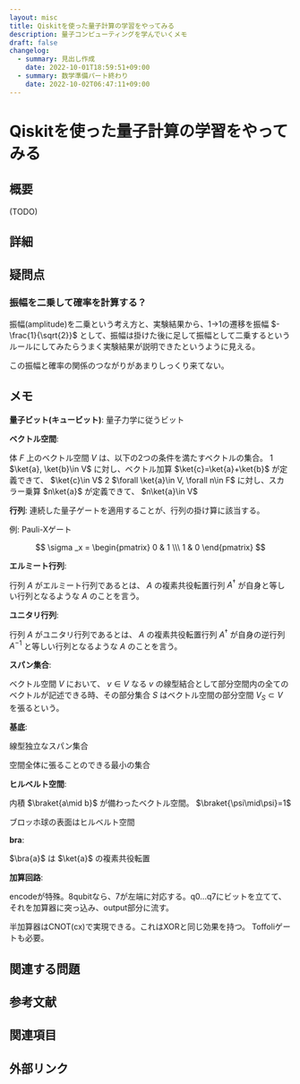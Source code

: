 ```yaml
---
layout: misc
title: Qiskitを使った量子計算の学習をやってみる
description: 量子コンピューティングを学んでいくメモ
draft: false
changelog:
  - summary: 見出し作成
    date: 2022-10-01T18:59:51+09:00
  - summary: 数学準備パート終わり
    date: 2022-10-02T06:47:11+09:00
---
```


# Qiskitを使った量子計算の学習をやってみる

## 概要

(TODO)

## 詳細

## 疑問点

### 振幅を二乗して確率を計算する？

振幅(amplitude)を二乗という考え方と、実験結果から、1->1の遷移を振幅 $-\frac{1}{\sqrt{2}}$ として、振幅は掛けた後に足して振幅として二乗するというルールにしてみたらうまく実験結果が説明できたというように見える。

この振幅と確率の関係のつながりがあまりしっくり来てない。

## メモ

**量子ビット(キュービット)**: 量子力学に従うビット

**ベクトル空間**:

体 $F$ 上のベクトル空間 $V$ は、以下の2つの条件を満たすベクトルの集合。
1 $\ket{a}, \ket{b}\in V$ に対し、ベクトル加算 $\ket{c}=\ket{a}+\ket{b}$ が定義できて、 $\ket{c}\in V$
2 $\forall \ket{a}\in V, \forall n\in F$ に対し、スカラー乗算 $n\ket{a}$ が定義できて、 $n\ket{a}\in V$

**行列**: 連続した量子ゲートを適用することが、行列の掛け算に該当する。

例: Pauli-Xゲート

$$ \sigma _x = \begin{pmatrix} 0 & 1 \\\ 1 & 0 \end{pmatrix} $$

**エルミート行列**:

行列 $A$ がエルミート行列であるとは、 $A$ の複素共役転置行列 $A^{\dag}$ が自身と等しい行列となるような $A$ のことを言う。

**ユニタリ行列**:

行列 $A$ がユニタリ行列であるとは、 $A$ の複素共役転置行列 $A^{\dag}$ が自身の逆行列 $A^{-1}$ と等しい行列となるような $A$ のことを言う。

**スパン集合**:

ベクトル空間 $V$ において、 $v\in V$ なる $v$ の線型結合として部分空間内の全てのベクトルが記述できる時、その部分集合 $S$ はベクトル空間の部分空間 $V_S \subset V$ を張るという。

**基底**:

線型独立なスパン集合

空間全体に張ることのできる最小の集合

**ヒルベルト空間**:

内積 $\braket{a\mid b}$ が備わったベクトル空間。 $\braket{\psi\mid\psi}=1$

ブロッホ球の表面はヒルベルト空間

**bra**:

$\bra{a}$ は $\ket{a}$ の複素共役転置

**加算回路**:

encodeが特殊。8qubitなら、7が左端に対応する。q0...q7にビットを立てて、それを加算器に突っ込み、output部分に流す。

半加算器はCNOT(cx)で実現できる。これはXORと同じ効果を持つ。
Toffoliゲートも必要。

## 関連する問題

## 参考文献

## 関連項目

## 外部リンク
